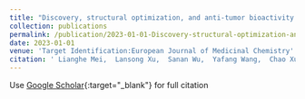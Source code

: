 ```yaml
---
title: "Discovery, structural optimization, and anti-tumor bioactivity evaluations of betulinic acid derivatives as a new type of ROR$gamma$ antagonists"
collection: publications
permalink: /publication/2023-01-01-Discovery-structural-optimization-and-anti-tumor-bioactivity-evaluations-of-betulinic-acid-derivatives-as-a-new-type-of-RORgamma-antagonists
date: 2023-01-01
venue: 'Target Identification:European Journal of Medicinal Chemistry'
citation: ' Lianghe Mei,  Lansong Xu,  Sanan Wu,  Yafang Wang,  Chao Xu,  Lin Wang,  Xingyu Zhang,  Chengcheng Yu,  Hualiang Jiang,  Xianglei Zhang, &quot;Discovery, structural optimization, and anti-tumor bioactivity evaluations of betulinic acid derivatives as a new type of ROR$gamma$ antagonists.&quot; Target Identification:European Journal of Medicinal Chemistry, 2023.'
---
```

Use [Google Scholar](https://scholar.google.com/scholar?q=Discovery,+structural+optimization,+and+anti+tumor+bioactivity+evaluations+of+betulinic+acid+derivatives+as+a+new+type+of+ROR$gamma$+antagonists){:target="_blank"} for full citation